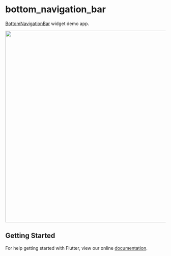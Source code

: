 # bottom_navigation_bar

[BottomNavigationBar](https://docs.flutter.io/flutter/material/BottomNavigationBar-class.html) widget demo app.

<img src="screenshot/bottom_navigation_bar_1.gif" height="600em" /> 

## Getting Started

For help getting started with Flutter, view our online
[documentation](https://flutter.io/).
